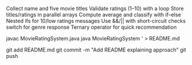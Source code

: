 Collect name and five movie titles
 Validate ratings (1–10) with a loop
 Store titles/ratings in parallel arrays
 Compute average and classify with if–else
 Nested ifs for 10/low ratings messages
 Use &&/|| with short-circuit checks
 switch for genre response
 Ternary operator for quick recommendation

javac MovieRatingSystem.java
java MovieRatingSystem
' > README.md

git add README.md
git commit -m "Add README explaining approach"
git push
